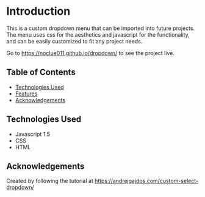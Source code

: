 # Introduction
This is a custom dropdown menu that can be imported into future projects. The menu uses css for the aesthetics and javascript for the functionality, and can be easily customized to fit any project needs.

Go to https://noclue011.github.io/dropdown/ to see the project live.

## Table of Contents
* [Technologies Used](#technologies-used)
* [Features](#features)
* [Acknowledgements](#acknowledgements)


## Technologies Used
* Javascript 1.5
* CSS
* HTML


## Acknowledgements
Created by following the tutorial at https://andrejgajdos.com/custom-select-dropdown/
